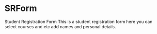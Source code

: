 # SRForm
Student Registration Form
This is a student registration form here you can select courses and etc add names and personal details.
